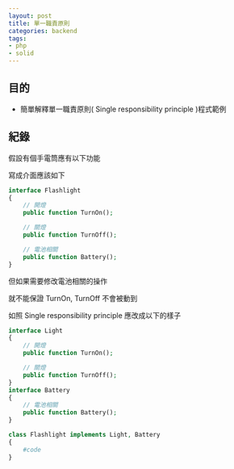 ```yaml
---
layout: post
title: 單一職責原則
categories: backend
tags:
- php
- solid
---
```

## 目的 ##

 - 簡單解釋單一職責原則( Single responsibility principle )程式範例
 <!-- more -->
 
## 紀錄 ##



假設有個手電筒應有以下功能

寫成介面應該如下
````php
interface Flashlight
{
    // 開燈
    public function TurnOn();

    // 關燈
    public function TurnOff();

    // 電池相關
    public function Battery();
}
````

但如果需要修改電池相關的操作

就不能保證 TurnOn, TurnOff 不會被動到

如照 Single responsibility principle 應改成以下的樣子

````php
interface Light
{
    // 開燈
    public function TurnOn();

    // 關燈
    public function TurnOff();
}
interface Battery
{
    // 電池相關
    public function Battery();
}
````

````php
class Flashlight implements Light, Battery
{
    #code
}
````